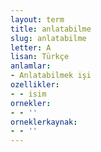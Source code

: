 ```yaml
---
layout: term
title: anlatabilme
slug: anlatabilme
letter: A
lisan: Türkçe
anlamlar:
- Anlatabilmek işi
ozellikler:
- - isim
ornekler:
- - ''
orneklerkaynak:
- - ''
---
```

